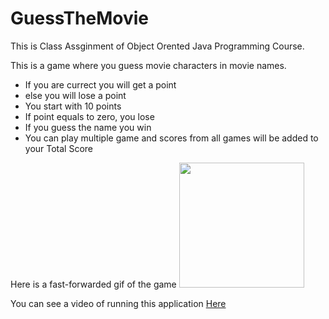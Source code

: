 # GuessTheMovie
This is Class Assginment of Object Orented Java Programming Course.

This is a game where you guess movie characters in movie names.
 - If you are currect you will get a point
 - else you will lose a point
 - You start with 10 points
 - If point equals to zero, you lose
 - If you guess the name you win
 - You can play multiple game and scores from all games will be added to your Total Score
 
Here is a fast-forwarded gif of the game
<img src="https://i.ibb.co/S7kJFTz/ezgif-com-gif-maker-2.gif?raw=true" width="200px">
 
You can see a video of running this application [Here](https://youtu.be/zNsT_BCwFec)
